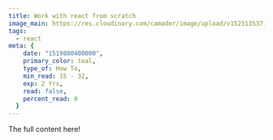 ```yaml
---
title: Work with react from scratch
image_main: https://res.cloudinary.com/camador/image/upload/v1525135371/webfolio/deslog-2018-4-8.jpg
tags:
  - react
meta: {
    date: "1519880400000",
    primary_color: teal,
    type_of: How To,
    min_read: 15 - 32,
    exp: 2 Yrs,
    read: false,
    percent_read: 0
  }
---
```


The full content here!
